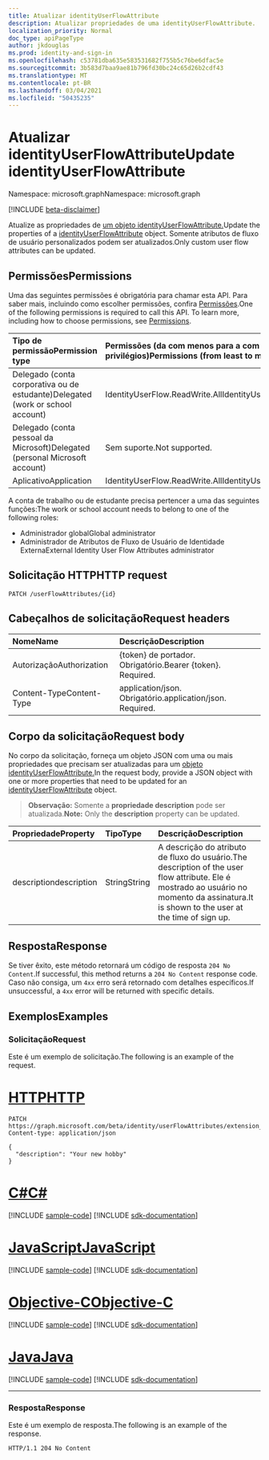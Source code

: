 ```yaml
---
title: Atualizar identityUserFlowAttribute
description: Atualizar propriedades de uma identityUserFlowAttribute.
localization_priority: Normal
doc_type: apiPageType
author: jkdouglas
ms.prod: identity-and-sign-in
ms.openlocfilehash: c53781dba635e583531682f755b5c76be6dfac5e
ms.sourcegitcommit: 3b583d7baa9ae81b796fd30bc24c65d26b2cdf43
ms.translationtype: MT
ms.contentlocale: pt-BR
ms.lasthandoff: 03/04/2021
ms.locfileid: "50435235"
---
```

# <a name="update-identityuserflowattribute"></a><span data-ttu-id="433fa-103">Atualizar identityUserFlowAttribute</span><span class="sxs-lookup"><span data-stu-id="433fa-103">Update identityUserFlowAttribute</span></span>

<span data-ttu-id="433fa-104">Namespace: microsoft.graph</span><span class="sxs-lookup"><span data-stu-id="433fa-104">Namespace: microsoft.graph</span></span>

[!INCLUDE [beta-disclaimer](../../includes/beta-disclaimer.md)]

<span data-ttu-id="433fa-105">Atualize as propriedades de [um objeto identityUserFlowAttribute.](../resources/identityuserflowattribute.md)</span><span class="sxs-lookup"><span data-stu-id="433fa-105">Update the properties of a [identityUserFlowAttribute](../resources/identityuserflowattribute.md) object.</span></span> <span data-ttu-id="433fa-106">Somente atributos de fluxo de usuário personalizados podem ser atualizados.</span><span class="sxs-lookup"><span data-stu-id="433fa-106">Only custom user flow attributes can be updated.</span></span>

## <a name="permissions"></a><span data-ttu-id="433fa-107">Permissões</span><span class="sxs-lookup"><span data-stu-id="433fa-107">Permissions</span></span>

<span data-ttu-id="433fa-p102">Uma das seguintes permissões é obrigatória para chamar esta API. Para saber mais, incluindo como escolher permissões, confira [Permissões](/graph/permissions-reference).</span><span class="sxs-lookup"><span data-stu-id="433fa-p102">One of the following permissions is required to call this API. To learn more, including how to choose permissions, see [Permissions](/graph/permissions-reference).</span></span>

|<span data-ttu-id="433fa-110">Tipo de permissão</span><span class="sxs-lookup"><span data-stu-id="433fa-110">Permission type</span></span>      | <span data-ttu-id="433fa-111">Permissões (da com menos para a com mais privilégios)</span><span class="sxs-lookup"><span data-stu-id="433fa-111">Permissions (from least to most privileged)</span></span>              |
|:--------------------|:---------------------------------------------------------|
|<span data-ttu-id="433fa-112">Delegado (conta corporativa ou de estudante)</span><span class="sxs-lookup"><span data-stu-id="433fa-112">Delegated (work or school account)</span></span>|<span data-ttu-id="433fa-113">IdentityUserFlow.ReadWrite.All</span><span class="sxs-lookup"><span data-stu-id="433fa-113">IdentityUserFlow.ReadWrite.All</span></span>|
|<span data-ttu-id="433fa-114">Delegado (conta pessoal da Microsoft)</span><span class="sxs-lookup"><span data-stu-id="433fa-114">Delegated (personal Microsoft account)</span></span>| <span data-ttu-id="433fa-115">Sem suporte.</span><span class="sxs-lookup"><span data-stu-id="433fa-115">Not supported.</span></span>|
|<span data-ttu-id="433fa-116">Aplicativo</span><span class="sxs-lookup"><span data-stu-id="433fa-116">Application</span></span>| <span data-ttu-id="433fa-117">IdentityUserFlow.ReadWrite.All</span><span class="sxs-lookup"><span data-stu-id="433fa-117">IdentityUserFlow.ReadWrite.All</span></span>|

<span data-ttu-id="433fa-118">A conta de trabalho ou de estudante precisa pertencer a uma das seguintes funções:</span><span class="sxs-lookup"><span data-stu-id="433fa-118">The work or school account needs to belong to one of the following roles:</span></span>

* <span data-ttu-id="433fa-119">Administrador global</span><span class="sxs-lookup"><span data-stu-id="433fa-119">Global administrator</span></span>
* <span data-ttu-id="433fa-120">Administrador de Atributos de Fluxo de Usuário de Identidade Externa</span><span class="sxs-lookup"><span data-stu-id="433fa-120">External Identity User Flow Attributes administrator</span></span>

## <a name="http-request"></a><span data-ttu-id="433fa-121">Solicitação HTTP</span><span class="sxs-lookup"><span data-stu-id="433fa-121">HTTP request</span></span>

<!-- { "blockType": "ignored" } -->

```http
PATCH /userFlowAttributes/{id}
```

## <a name="request-headers"></a><span data-ttu-id="433fa-122">Cabeçalhos de solicitação</span><span class="sxs-lookup"><span data-stu-id="433fa-122">Request headers</span></span>

|<span data-ttu-id="433fa-123">Nome</span><span class="sxs-lookup"><span data-stu-id="433fa-123">Name</span></span>|<span data-ttu-id="433fa-124">Descrição</span><span class="sxs-lookup"><span data-stu-id="433fa-124">Description</span></span>|
|:---------------|:----------|
|<span data-ttu-id="433fa-125">Autorização</span><span class="sxs-lookup"><span data-stu-id="433fa-125">Authorization</span></span>|<span data-ttu-id="433fa-p103">{token} de portador. Obrigatório.</span><span class="sxs-lookup"><span data-stu-id="433fa-p103">Bearer {token}. Required.</span></span>|
|<span data-ttu-id="433fa-128">Content-Type</span><span class="sxs-lookup"><span data-stu-id="433fa-128">Content-Type</span></span>|<span data-ttu-id="433fa-p104">application/json. Obrigatório.</span><span class="sxs-lookup"><span data-stu-id="433fa-p104">application/json. Required.</span></span>|

## <a name="request-body"></a><span data-ttu-id="433fa-131">Corpo da solicitação</span><span class="sxs-lookup"><span data-stu-id="433fa-131">Request body</span></span>

<span data-ttu-id="433fa-132">No corpo da solicitação, forneça um objeto JSON com uma ou mais propriedades que precisam ser atualizadas para um [objeto identityUserFlowAttribute.](../resources/identityuserflowattribute.md)</span><span class="sxs-lookup"><span data-stu-id="433fa-132">In the request body, provide a JSON object with one or more properties that need to be updated for an [identityUserFlowAttribute](../resources/identityuserflowattribute.md) object.</span></span>

><span data-ttu-id="433fa-133">**Observação:** Somente a **propriedade description** pode ser atualizada.</span><span class="sxs-lookup"><span data-stu-id="433fa-133">**Note:** Only the **description** property can be updated.</span></span>

|<span data-ttu-id="433fa-134">Propriedade</span><span class="sxs-lookup"><span data-stu-id="433fa-134">Property</span></span>|<span data-ttu-id="433fa-135">Tipo</span><span class="sxs-lookup"><span data-stu-id="433fa-135">Type</span></span>|<span data-ttu-id="433fa-136">Descrição</span><span class="sxs-lookup"><span data-stu-id="433fa-136">Description</span></span>|
|:---------------|:--------|:----------|
|<span data-ttu-id="433fa-137">description</span><span class="sxs-lookup"><span data-stu-id="433fa-137">description</span></span>|<span data-ttu-id="433fa-138">String</span><span class="sxs-lookup"><span data-stu-id="433fa-138">String</span></span>|<span data-ttu-id="433fa-139">A descrição do atributo de fluxo do usuário.</span><span class="sxs-lookup"><span data-stu-id="433fa-139">The description of the user flow attribute.</span></span> <span data-ttu-id="433fa-140">Ele é mostrado ao usuário no momento da assinatura.</span><span class="sxs-lookup"><span data-stu-id="433fa-140">It is shown to the user at the time of sign up.</span></span>|

## <a name="response"></a><span data-ttu-id="433fa-141">Resposta</span><span class="sxs-lookup"><span data-stu-id="433fa-141">Response</span></span>

<span data-ttu-id="433fa-142">Se tiver êxito, este método retornará um código de resposta `204 No Content`.</span><span class="sxs-lookup"><span data-stu-id="433fa-142">If successful, this method returns a `204 No Content` response code.</span></span> <span data-ttu-id="433fa-143">Caso não consiga, um `4xx` erro será retornado com detalhes específicos.</span><span class="sxs-lookup"><span data-stu-id="433fa-143">If unsuccessful, a `4xx` error will be returned with specific details.</span></span>

## <a name="examples"></a><span data-ttu-id="433fa-144">Exemplos</span><span class="sxs-lookup"><span data-stu-id="433fa-144">Examples</span></span>

### <a name="request"></a><span data-ttu-id="433fa-145">Solicitação</span><span class="sxs-lookup"><span data-stu-id="433fa-145">Request</span></span>

<span data-ttu-id="433fa-146">Este é um exemplo de solicitação.</span><span class="sxs-lookup"><span data-stu-id="433fa-146">The following is an example of the request.</span></span>


# <a name="http"></a>[<span data-ttu-id="433fa-147">HTTP</span><span class="sxs-lookup"><span data-stu-id="433fa-147">HTTP</span></span>](#tab/http)
<!-- {
  "blockType": "request",
  "name": "update_userFlowAttributes"
}
-->

``` http
PATCH https://graph.microsoft.com/beta/identity/userFlowAttributes/extension_d09380e2b4c642b9a203fb816a04a7ad_Hobby
Content-type: application/json

{
  "description": "Your new hobby"
}
```
# <a name="c"></a>[<span data-ttu-id="433fa-148">C#</span><span class="sxs-lookup"><span data-stu-id="433fa-148">C#</span></span>](#tab/csharp)
[!INCLUDE [sample-code](../includes/snippets/csharp/update-userflowattributes-csharp-snippets.md)]
[!INCLUDE [sdk-documentation](../includes/snippets/snippets-sdk-documentation-link.md)]

# <a name="javascript"></a>[<span data-ttu-id="433fa-149">JavaScript</span><span class="sxs-lookup"><span data-stu-id="433fa-149">JavaScript</span></span>](#tab/javascript)
[!INCLUDE [sample-code](../includes/snippets/javascript/update-userflowattributes-javascript-snippets.md)]
[!INCLUDE [sdk-documentation](../includes/snippets/snippets-sdk-documentation-link.md)]

# <a name="objective-c"></a>[<span data-ttu-id="433fa-150">Objective-C</span><span class="sxs-lookup"><span data-stu-id="433fa-150">Objective-C</span></span>](#tab/objc)
[!INCLUDE [sample-code](../includes/snippets/objc/update-userflowattributes-objc-snippets.md)]
[!INCLUDE [sdk-documentation](../includes/snippets/snippets-sdk-documentation-link.md)]

# <a name="java"></a>[<span data-ttu-id="433fa-151">Java</span><span class="sxs-lookup"><span data-stu-id="433fa-151">Java</span></span>](#tab/java)
[!INCLUDE [sample-code](../includes/snippets/java/update-userflowattributes-java-snippets.md)]
[!INCLUDE [sdk-documentation](../includes/snippets/snippets-sdk-documentation-link.md)]

---


### <a name="response"></a><span data-ttu-id="433fa-152">Resposta</span><span class="sxs-lookup"><span data-stu-id="433fa-152">Response</span></span>

<span data-ttu-id="433fa-153">Este é um exemplo de resposta.</span><span class="sxs-lookup"><span data-stu-id="433fa-153">The following is an example of the response.</span></span>

<!-- {
  "blockType": "response",
  "truncated": true
} -->

```http
HTTP/1.1 204 No Content
```
